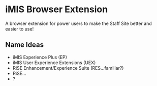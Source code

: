 # iMIS Browser Extension

A browser extension for power users to make the Staff Site better and easier to use!

## Name Ideas

* iMIS Experience Plus (EP)
* iMIS User Experience Extensions (UEX)
* RiSE Enhancement/Experience Suite (RES...familiar?)
* RiSE...
* ?
